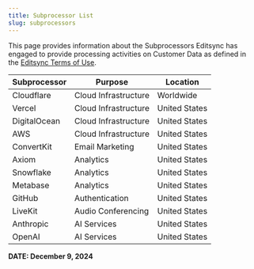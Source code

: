 ```yaml
---
title: Subprocessor List
slug: subprocessors
---
```


This page provides information about the Subprocessors Editsync has engaged to provide processing activities on Customer Data as defined in the [Editsync Terms of Use](https://editsync.khulnasoft.com/terms).

| Subprocessor | Purpose              | Location      |
| ------------ | -------------------- | ------------- |
| Cloudflare   | Cloud Infrastructure | Worldwide     |
| Vercel       | Cloud Infrastructure | United States |
| DigitalOcean | Cloud Infrastructure | United States |
| AWS          | Cloud Infrastructure | United States |
| ConvertKit   | Email Marketing      | United States |
| Axiom        | Analytics            | United States |
| Snowflake    | Analytics            | United States |
| Metabase     | Analytics            | United States |
| GitHub       | Authentication       | United States |
| LiveKit      | Audio Conferencing   | United States |
| Anthropic    | AI Services          | United States |
| OpenAI       | AI Services          | United States |

**DATE: December 9, 2024**
